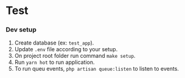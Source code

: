 # Test

### Dev setup
1. Create database (ex: `test_app`).
2. Update `.env` file according to your setup.
2. On project root folder run command `make setup`.
3. Run `yarn hot` to run application.
4. To run queu events, `php artisan queue:listen` to listen to events.
